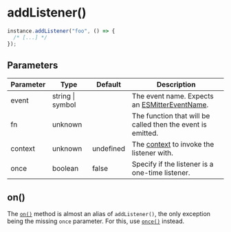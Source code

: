 # addListener()

```typescript
instance.addListener("foo", () => {
  /* [...] */
});
```

## Parameters

| Parameter | Type             | Default   | Description                                                                   |
| --------- | ---------------- | --------- | ----------------------------------------------------------------------------- |
| event     | string \| symbol |           | The event name. Expects an [ESMitterEventName](/api/types#esmittereventname). |
| fn        | unknown          |           | The function that will be called then the event is emitted.                   |
| context   | unknown          | undefined | The [context](/context) to invoke the listener with.                          |
| once      | boolean          | false     | Specify if the listener is a one-time listener.                               |

## on()

The [`on()`](/api/on) method is almost an alias of `addListener()`, the only exception being the
missing `once` parameter. For this, use [`once()`](/api/once) instead.
